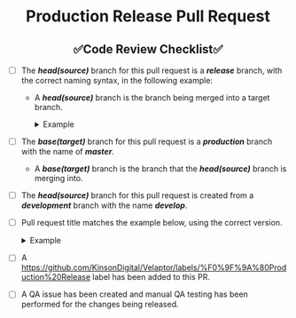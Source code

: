 <!--
    !! NOTE !! - ONLY PROJECT OWNERS AND MAINTAINERS CAN CREATE PRODUCTION AND PREVIEW RELEASE PULL REQUESTS
    Please use the "production-release-pr" pull request template if you have contributions to make.
-->
<!--suppress HtmlDeprecatedAttribute -->
<h1 style="font-weight:bold" align="center">Production Release Pull Request</h1>
<h2 style="font-weight:bold" align="center">✅Code Review Checklist✅</h2>

- [ ] The **_head(source)_** branch for this pull request is a **_release_** branch, with the correct naming syntax, in the following example:
  - A **_head(source)_** branch is the branch being merged into a target branch.
    <details closed><summary>Example</summary>

      ``` xml
      Syntax: release/v<major>.<minor>.<patch>
      Example: release/v1.2.3
      ```
    </details>

- [ ] The **_base(target)_** branch for this pull request is a **_production_** branch with the name of **_master_**.
  - A **_base(target)_** branch is the branch that the **_head(source)_** branch is merging into.

- [ ] The **_head(source)_** branch for this pull request is created from a **_development_** branch with the name **_develop_**.

- [ ] Pull request title matches the example below, using the correct version.
  <details closed><summary>Example</summary>
    
    ``` xml
    Syntax: 🚀Release To Production - v<major>.<minor>.<patch>
    Example: 🚀Release To Production - v1.2.3
    ```
  </details>

- [ ] A https://github.com/KinsonDigital/Velaptor/labels/%F0%9F%9A%80Production%20Release label has been added to this PR.

- [ ] A QA issue has been created and manual QA testing has been performed for the changes being released.
